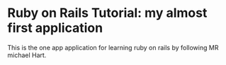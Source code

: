 # Ruby on Rails Tutorial: my almost first application

This is the one app application for learning ruby on rails by following MR michael Hart.
